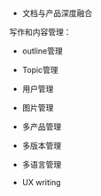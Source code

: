 
- 文档与产品深度融合



写作和内容管理：

- outline管理
- Topic管理
- 用户管理
- 图片管理
- 多产品管理
- 多版本管理
- 多语言管理

- UX writing

